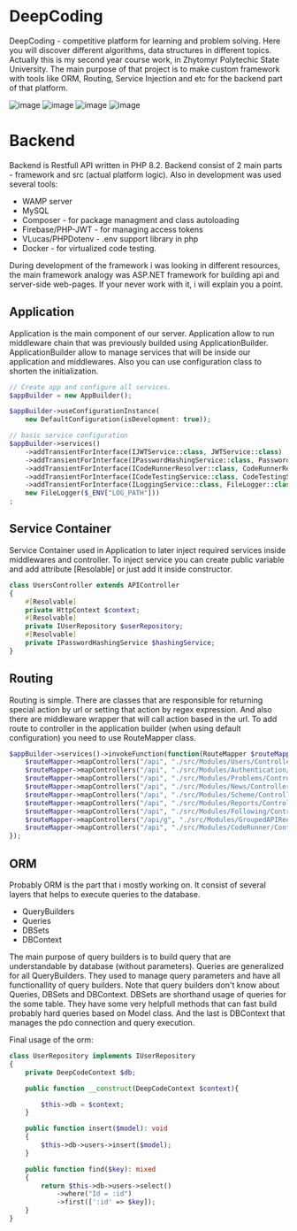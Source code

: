 # DeepCoding 
DeepCoding - competitive platform for learning and problem solving. Here you will discover different algorithms, data structures in different topics.  
Actually this is my second year course work, in Zhytomyr Polytechic State University. The main purpose of that project is to make custom framework with tools like ORM, Routing, Service Injection and etc for the backend part of that platform.

![image](https://github.com/DmitryKalinovskyi/DeepCoding/assets/117343778/a443b554-714a-44ee-9003-0fca57345f60)
![image](https://github.com/DmitryKalinovskyi/DeepCoding/assets/117343778/b24aaa1a-4080-48fa-922e-4f1d36c083b7)
![image](https://github.com/DmitryKalinovskyi/DeepCoding/assets/117343778/3b759617-6fef-4829-9e59-5e59080c85c2)
![image](https://github.com/DmitryKalinovskyi/DeepCoding/assets/117343778/fb2c8fe9-5b4c-4afc-b1e6-9adf1338fb25)


# Backend
Backend is Restfull API written in PHP 8.2. Backend consist of 2 main parts - framework and src (actual platform logic).
Also in development was used several tools:
- WAMP server
- MySQL
- Composer - for package managment and class autoloading
- Firebase/PHP-JWT - for managing access tokens
- VLucas/PHPDotenv - .env support library in php
- Docker - for virtualized code testing.

During development of the framework i was looking in different resources, the main framework analogy was ASP.NET framework for building api and server-side web-pages.
If your never work with it, i will explain you a point.

## Application
Application is the main component of our server. Application allow to run middleware chain that was previously builded using ApplicationBuilder.
ApplicationBuilder allow to manage services that will be inside our application and middlewares. Also you can use configuration class to shorten the initialization.

```php
// Create app and configure all services.
$appBuilder = new AppBuilder();

$appBuilder->useConfigurationInstance(
    new DefaultConfiguration(isDevelopment: true));

// basic service configuration
$appBuilder->services()
    ->addTransientForInterface(IJWTService::class, JWTService::class)
    ->addTransientForInterface(IPasswordHashingService::class, PasswordHashingService::class)
    ->addTransientForInterface(ICodeRunnerResolver::class, CodeRunnerResolver::class)
    ->addTransientForInterface(ICodeTestingService::class, CodeTestingService::class)
    ->addTransientForInterface(ILoggingService::class, FileLogger::class, fn() =>
    new FileLogger($_ENV["LOG_PATH"]))
;
```

## Service Container
Service Container used in Application to later inject required services inside middlewares and controller. To inject service you can create public variable and add attribute [Resolable] or just add it inside constructor.
```php
class UsersController extends APIController
{
    #[Resolvable]
    private HttpContext $context;
    #[Resolvable]
    private IUserRepository $userRepository;
    #[Resolvable]
    private IPasswordHashingService $hashingService;
}
```
## Routing
Routing is simple. There are classes that are responsible for returning special action by url or setting that action by regex expression.
And also there are middleware wrapper that will call action based in the url. To add route to controller in the application builder (when using default configuration) you need to use RouteMapper class.
```php
$appBuilder->services()->invokeFunction(function(RouteMapper $routeMapper){
    $routeMapper->mapControllers("/api", "./src/Modules/Users/Controllers");
    $routeMapper->mapControllers("/api", "./src/Modules/Authentication/Controllers");
    $routeMapper->mapControllers("/api", "./src/Modules/Problems/Controllers");
    $routeMapper->mapControllers("/api", "./src/Modules/News/Controllers");
    $routeMapper->mapControllers("/api", "./src/Modules/Scheme/Controllers");
    $routeMapper->mapControllers("/api", "./src/Modules/Reports/Controllers");
    $routeMapper->mapControllers("/api", "./src/Modules/Following/Controllers");
    $routeMapper->mapControllers("/api/g", "./src/Modules/GroupedAPIRequests/Controllers");
    $routeMapper->mapControllers("/api", "./src/Modules/CodeRunner/Controllers");
});
```

## ORM
Probably ORM is the part that i mostly working on. It consist of several layers that helps to execute queries to the database. 
- QueryBuilders
- Queries
- DBSets
- DBContext

The main purpose of query builders is to build query that are understandable by database (without parameters).
Queries are generalized for all QueryBuilders.
They used to manage query parameters and have all functionallity of query builders. 
Note that query builders don't know about Queries, DBSets and DBContext.
DBSets are shorthand usage of queries for the some table. They have some very helpfull methods that can fast build probably hard queries based on Model class.
And the last is DBContext that manages the pdo connection and query execution.  

Final usage of the orm:
```php
class UserRepository implements IUserRepository
{
    private DeepCodeContext $db;

    public function __construct(DeepCodeContext $context){

        $this->db = $context;
    }

    public function insert($model): void
    {
        $this->db->users->insert($model);
    }

    public function find($key): mixed
    {
        return $this->db->users->select()
            ->where("Id = :id")
            ->first([':id' => $key]);
    }
}
```
